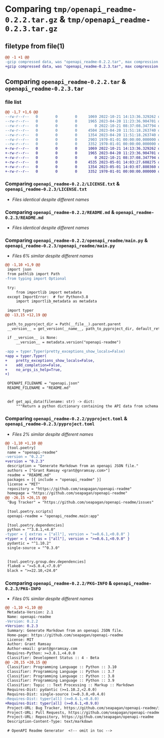 # Comparing `tmp/openapi_readme-0.2.2.tar.gz` & `tmp/openapi_readme-0.2.3.tar.gz`

## filetype from file(1)

```diff
@@ -1 +1 @@
-gzip compressed data, was "openapi_readme-0.2.2.tar", max compression
+gzip compressed data, was "openapi_readme-0.2.3.tar", max compression
```

## Comparing `openapi_readme-0.2.2.tar` & `openapi_readme-0.2.3.tar`

### file list

```diff
@@ -1,7 +1,6 @@
--rw-r--r--   0        0        0     1069 2022-10-21 14:13:36.329262 openapi_readme-0.2.2/LICENSE.txt
--rw-r--r--   0        0        0     1965 2023-04-20 11:23:36.904701 openapi_readme-0.2.2/README.md
--rw-r--r--   0        0        0        0 2022-10-21 08:37:08.347794 openapi_readme-0.2.2/openapi_readme/__init__.py
--rw-r--r--   0        0        0     4504 2023-04-20 11:51:18.263740 openapi_readme-0.2.2/openapi_readme/main.py
--rw-r--r--   0        0        0     1354 2023-04-20 11:51:18.263740 openapi_readme-0.2.2/pyproject.toml
--rw-r--r--   0        0        0     2903 1970-01-01 00:00:00.000000 openapi_readme-0.2.2/setup.py
--rw-r--r--   0        0        0     3352 1970-01-01 00:00:00.000000 openapi_readme-0.2.2/PKG-INFO
+-rw-r--r--   0        0        0     1069 2022-10-21 14:13:36.329262 openapi_readme-0.2.3/LICENSE.txt
+-rw-r--r--   0        0        0     1965 2023-04-20 11:23:36.904701 openapi_readme-0.2.3/README.md
+-rw-r--r--   0        0        0        0 2022-10-21 08:37:08.347794 openapi_readme-0.2.3/openapi_readme/__init__.py
+-rw-r--r--   0        0        0     4535 2023-05-01 14:03:27.608275 openapi_readme-0.2.3/openapi_readme/main.py
+-rw-r--r--   0        0        0     1354 2023-05-01 14:03:07.880360 openapi_readme-0.2.3/pyproject.toml
+-rw-r--r--   0        0        0     3352 1970-01-01 00:00:00.000000 openapi_readme-0.2.3/PKG-INFO
```

### Comparing `openapi_readme-0.2.2/LICENSE.txt` & `openapi_readme-0.2.3/LICENSE.txt`

 * *Files identical despite different names*

### Comparing `openapi_readme-0.2.2/README.md` & `openapi_readme-0.2.3/README.md`

 * *Files identical despite different names*

### Comparing `openapi_readme-0.2.2/openapi_readme/main.py` & `openapi_readme-0.2.3/openapi_readme/main.py`

 * *Files 6% similar despite different names*

```diff
@@ -1,10 +1,9 @@
 import json
 from pathlib import Path
-from typing import Optional
 
 try:
     from importlib import metadata
 except ImportError:  # for Python<3.8
     import importlib_metadata as metadata
 
 import typer
@@ -13,15 +12,19 @@
 
 path_to_pyproject_dir = Path(__file__).parent.parent
 __version__ = get_version(__name__, path_to_pyproject_dir, default_return=None)
 
 if __version__ is None:
     __version__ = metadata.version("openapi-readme")
 
-app = typer.Typer(pretty_exceptions_show_locals=False)
+app = typer.Typer(
+    pretty_exceptions_show_locals=False,
+    add_completion=False,
+    no_args_is_help=True,
+)
 
 OPENAPI_FILENAME = "openapi.json"
 README_FILENAME = "README.md"
 
 
 def get_api_data(filename: str) -> dict:
     """Return a python dictionary containing the API data from schema file."""
```

### Comparing `openapi_readme-0.2.2/pyproject.toml` & `openapi_readme-0.2.3/pyproject.toml`

 * *Files 2% similar despite different names*

```diff
@@ -1,10 +1,10 @@
 [tool.poetry]
 name = "openapi-readme"
-version = "0.2.2"
+version = "0.2.3"
 description = "Generate Markdown from an openapi JSON file."
 authors = ["Grant Ramsay <grant@gnramsay.com>"]
 readme = "README.md"
 packages = [{ include = "openapi_readme" }]
 license = "MIT"
 repository = "https://github.com/seapagan/openapi-readme"
 homepage = "https://github.com/seapagan/openapi-readme"
@@ -26,15 +26,15 @@
 "Bug Tracker" = "https://github.com/seapagan/openapi-readme/issues"
 
 [tool.poetry.scripts]
 openapi-readme = "openapi_readme.main:app"
 
 [tool.poetry.dependencies]
 python = "^3.8.1,<4.0"
-typer = { extras = ["all"], version = ">=0.6.1,<0.8.0" }
+typer = { extras = ["all"], version = ">=0.6.1,<0.9.0" }
 pydantic = "^1.10.2"
 single-source = "^0.3.0"
 
 
 [tool.poetry.group.dev.dependencies]
 flake8 = ">=5.0.4,<7.0.0"
 black = ">=22.10,<24.0"
```

### Comparing `openapi_readme-0.2.2/PKG-INFO` & `openapi_readme-0.2.3/PKG-INFO`

 * *Files 0% similar despite different names*

```diff
@@ -1,10 +1,10 @@
 Metadata-Version: 2.1
 Name: openapi-readme
-Version: 0.2.2
+Version: 0.2.3
 Summary: Generate Markdown from an openapi JSON file.
 Home-page: https://github.com/seapagan/openapi-readme
 License: MIT
 Author: Grant Ramsay
 Author-email: grant@gnramsay.com
 Requires-Python: >=3.8.1,<4.0.0
 Classifier: Development Status :: 4 - Beta
@@ -20,15 +20,15 @@
 Classifier: Programming Language :: Python :: 3.10
 Classifier: Programming Language :: Python :: 3.7
 Classifier: Programming Language :: Python :: 3.8
 Classifier: Programming Language :: Python :: 3.9
 Classifier: Topic :: Text Processing :: Markup :: Markdown
 Requires-Dist: pydantic (>=1.10.2,<2.0.0)
 Requires-Dist: single-source (>=0.3.0,<0.4.0)
-Requires-Dist: typer[all] (>=0.6.1,<0.8.0)
+Requires-Dist: typer[all] (>=0.6.1,<0.9.0)
 Project-URL: Bug Tracker, https://github.com/seapagan/openapi-readme/issues
 Project-URL: Pull Requests, https://github.com/seapagan/openapi-readme/pulls
 Project-URL: Repository, https://github.com/seapagan/openapi-readme
 Description-Content-Type: text/markdown
 
 # OpenAPI Readme Generator  <!-- omit in toc -->
```


